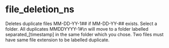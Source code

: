 # file_deletion_ns
Deletes duplicate files MM-DD-YY-1## if MM-DD-YY-## exists.
Select a folder. All duplicates MMDDYYYY-1#\n will move to a folder labelled separated_[timestamp] in the same folder which you chose. Two files must have same file extension to be labelled duplicate.

